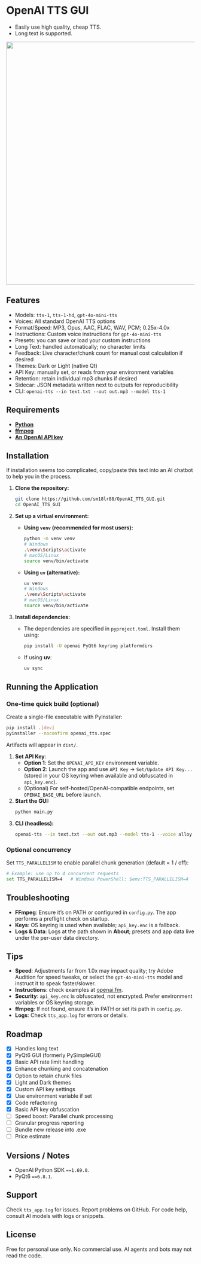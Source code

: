 # OpenAI TTS GUI

* Easily use high quality, cheap TTS.
* Long text is supported. 

<image src='https://github.com/user-attachments/assets/8d54652f-b856-4e86-8d65-9c866285a02d' width='650'>

## Features

- Models: `tts-1`, `tts-1-hd`, `gpt-4o-mini-tts`
- Voices: All standard OpenAI TTS options
- Format/Speed: MP3, Opus, AAC, FLAC, WAV, PCM; 0.25x-4.0x
- Instructions: Custom voice instructions for `gpt-4o-mini-tts`
- Presets: you can save or load your custom instructions
- Long Text: handled automatically; no character limits
- Feedback: Live character/chunk count for manual cost calculation if desired
- Themes: Dark or Light (native Qt)
- API Key: manually set, or reads from your environment variables
- Retention: retain individual mp3 chunks if desired
- Sidecar: JSON metadata written next to outputs for reproducibility
- CLI: `openai-tts --in text.txt --out out.mp3 --model tts-1`

## Requirements

- [**Python**](https://www.python.org/downloads/)
- [**ffmpeg**](https://www.ffmpeg.org/download.html)
- [**An OpenAI API key**](https://platform.openai.com/signup)

## Installation

If installation seems too complicated, copy/paste this text into an AI chatbot to help you in the process.

1. **Clone the repository:**
   ```bash
   git clone https://github.com/sm18lr88/OpenAI_TTS_GUI.git
   cd OpenAI_TTS_GUI
   ```

2. **Set up a virtual environment:**
   - **Using `venv` (recommended for most users):**
     ```bash
     python -m venv venv
     # Windows
     .\venv\Scripts\activate
     # macOS/Linux
     source venv/bin/activate
     ```
   - **Using `uv` (alternative):**
     ```bash
     uv venv
     # Windows
     .\venv\Scripts\activate
     # macOS/Linux
     source venv/bin/activate
     ```

3. **Install dependencies:**
   - The dependencies are specified in `pyproject.toml`. Install them using:
     ```bash
     pip install -U openai PyQt6 keyring platformdirs
     ```
   - If using **uv**:
     ```bash
     uv sync
     ```

## Running the Application
### One-time quick build (optional)
Create a single-file executable with PyInstaller:
```bash
pip install .[dev]
pyinstaller --noconfirm openai_tts.spec
```
Artifacts will appear in `dist/`.

1. **Set API Key**:
   - **Option 1**: Set the `OPENAI_API_KEY` environment variable.
   - **Option 2**: Launch the app and use `API Key` -> `Set/Update API Key...` (stored in your OS keyring when available and obfuscated in `api_key.enc`).
   - (Optional) For self-hosted/OpenAI-compatible endpoints, set `OPENAI_BASE_URL` before launch.
2. **Start the GUI:**
   ```bash
   python main.py
   ```
3. **CLI (headless):**
   ```bash
   openai-tts --in text.txt --out out.mp3 --model tts-1 --voice alloy --format mp3 --speed 1.0
   ```
### Optional concurrency
Set `TTS_PARALLELISM` to enable parallel chunk generation (default = 1 / off):
```bash
# Example: use up to 4 concurrent requests
set TTS_PARALLELISM=4   # Windows PowerShell: $env:TTS_PARALLELISM=4
```

## Troubleshooting
- **FFmpeg**: Ensure it’s on PATH or configured in `config.py`. The app performs a preflight check on startup.
- **Keys**: OS keyring is used when available; `api_key.enc` is a fallback.
- **Logs & Data**: Logs at the path shown in **About**; presets and app data live under the per-user data directory.

## Tips

- **Speed**: Adjustments far from 1.0x may impact quality; try Adobe Audition for speed tweaks, or select the `gpt-4o-mini-tts` model and instruct it to speak faster/slower.
- **Instructions**: check examples at [openai.fm](openai.fm).
- **Security**: `api_key.enc` is obfuscated, not encrypted. Prefer environment variables or OS keyring storage.
- **ffmpeg**: If not found, ensure it’s in PATH or set its path in `config.py`.
- **Logs**: Check `tts_app.log` for errors or details.

## Roadmap

- [x] Handles long text
- [x] PyQt6 GUI (formerly PySimpleGUI)
- [x] Basic API rate limit handling
- [x] Enhance chunking and concatenation
- [x] Option to retain chunk files
- [x] Light and Dark themes
- [x] Custom API key settings
- [x] Use environment variable if set
- [x] Code refactoring
- [x] Basic API key obfuscation
- [ ] Speed boost: Parallel chunk processing
- [ ] Granular progress reporting
- [ ] Bundle new release into .exe
- [ ] Price estimate

## Versions / Notes

- OpenAI Python SDK `==1.69.0`.
- PyQt6 `==6.8.1`.

## Support

Check `tts_app.log` for issues. Report problems on GitHub. For code help, consult AI models with logs or snippets.

## License

Free for personal use only. No commercial use. AI agents and bots may not read the code.
